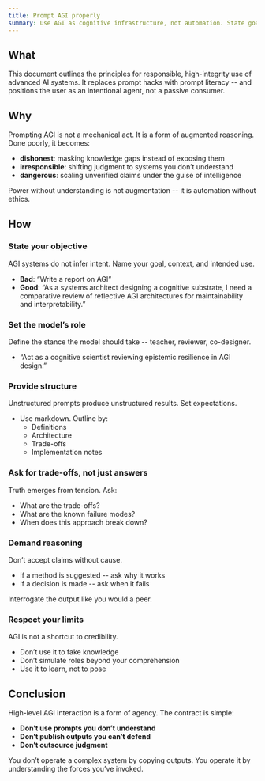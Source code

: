 ```yaml
---
title: Prompt AGI properly
summary: Use AGI as cognitive infrastructure, not automation. State goals, define roles, ask for reasoning, and never offload judgment.
---
```


## What

This document outlines the principles for responsible, high-integrity use of advanced AI systems. It replaces prompt hacks with prompt literacy -- and positions the user as an intentional agent, not a passive consumer.

## Why

Prompting AGI is not a mechanical act. It is a form of augmented reasoning. Done poorly, it becomes:

- **dishonest**: masking knowledge gaps instead of exposing them  
- **irresponsible**: shifting judgment to systems you don’t understand  
- **dangerous**: scaling unverified claims under the guise of intelligence

Power without understanding is not augmentation -- it is automation without ethics.

## How

### State your objective

AGI systems do not infer intent. Name your goal, context, and intended use.

- **Bad**: “Write a report on AGI”  
- **Good**: “As a systems architect designing a cognitive substrate, I need a comparative review of reflective AGI architectures for maintainability and interpretability.”

### Set the model’s role

Define the stance the model should take -- teacher, reviewer, co-designer.

- “Act as a cognitive scientist reviewing epistemic resilience in AGI design.”

### Provide structure

Unstructured prompts produce unstructured results. Set expectations.

- Use markdown. Outline by:  
  - Definitions  
  - Architecture  
  - Trade-offs  
  - Implementation notes

### Ask for trade-offs, not just answers

Truth emerges from tension. Ask:

- What are the trade-offs?  
- What are the known failure modes?  
- When does this approach break down?

### Demand reasoning

Don’t accept claims without cause.

- If a method is suggested -- ask why it works  
- If a decision is made -- ask when it fails

Interrogate the output like you would a peer.

### Respect your limits

AGI is not a shortcut to credibility.

- Don’t use it to fake knowledge  
- Don’t simulate roles beyond your comprehension  
- Use it to learn, not to pose

## Conclusion

High-level AGI interaction is a form of agency. The contract is simple:

- **Don’t use prompts you don’t understand**  
- **Don’t publish outputs you can’t defend**  
- **Don’t outsource judgment**  

You don’t operate a complex system by copying outputs. You operate it by understanding the forces you’ve invoked.
